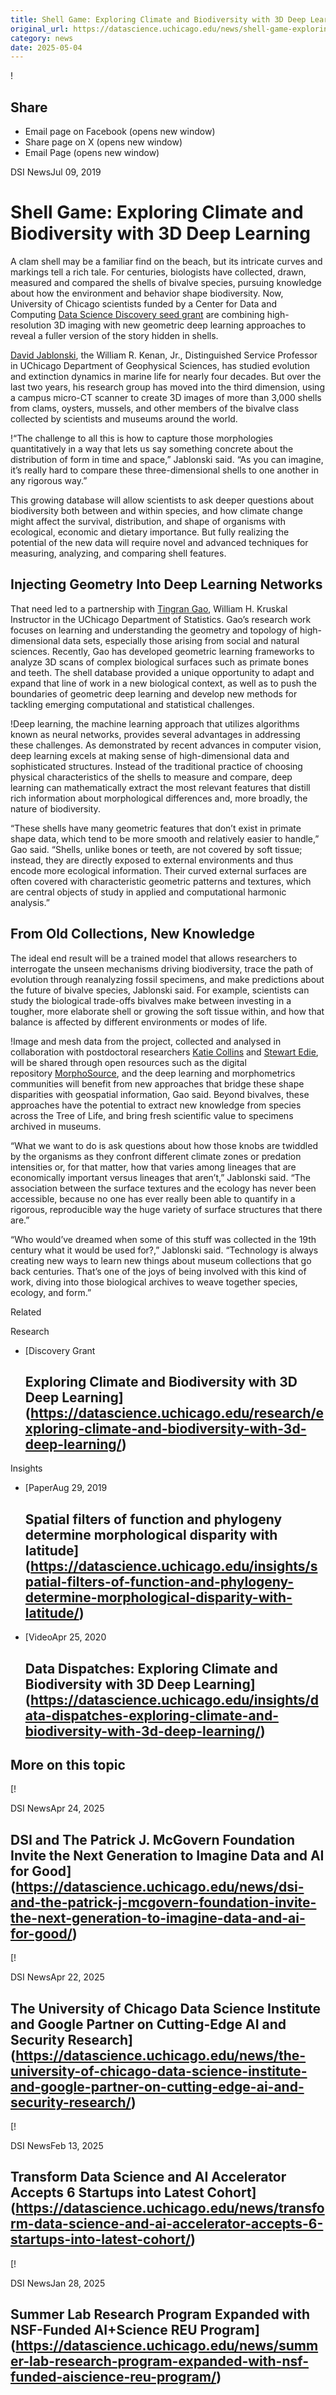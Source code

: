```yaml
---
title: Shell Game: Exploring Climate and Biodiversity with 3D Deep Learning – DSI
original_url: https://datascience.uchicago.edu/news/shell-game-exploring-climate-and-biodiversity-with-3d-deep-learning
category: news
date: 2025-05-04
---
```


!

## Share

* Email page on Facebook (opens new window)
* Share page on X (opens new window)
* Email Page (opens new window)

<!-- Table-like structure detected -->

DSI NewsJul 09, 2019

# Shell Game: Exploring Climate and Biodiversity with 3D Deep Learning

A clam shell may be a familiar find on the beach, but its intricate curves and markings tell a rich tale. For centuries, biologists have collected, drawn, measured and compared the shells of bivalve species, pursuing knowledge about how the environment and behavior shape biodiversity. Now, University of Chicago scientists funded by a Center for Data and Computing [Data Science Discovery seed grant](/2019/04/10/cdac-announces-inaugural-cohort-of-data-science-discovery-projects/) are combining high-resolution 3D imaging with new geometric deep learning approaches to reveal a fuller version of the story hidden in shells.

[David Jablonski](https://geosci.uchicago.edu/people/david-jablonski/), the William R. Kenan, Jr., Distinguished Service Professor in UChicago Department of Geophysical Sciences, has studied evolution and extinction dynamics in marine life for nearly four decades. But over the last two years, his research group has moved into the third dimension, using a campus micro-CT scanner to create 3D images of more than 3,000 shells from clams, oysters, mussels, and other members of the bivalve class collected by scientists and museums around the world.

!“The challenge to all this is how to capture those morphologies quantitatively in a way that lets us say something concrete about the distribution of form in time and space,” Jablonski said. “As you can imagine, it’s really hard to compare these three-dimensional shells to one another in any rigorous way.”

This growing database will allow scientists to ask deeper questions about biodiversity both between and within species, and how climate change might affect the survival, distribution, and shape of organisms with ecological, economic and dietary importance. But fully realizing the potential of the new data will require novel and advanced techniques for measuring, analyzing, and comparing shell features.

## **Injecting Geometry Into Deep Learning Networks**

That need led to a partnership with [Tingran Gao](https://gaotingran.com/), William H. Kruskal Instructor in the UChicago Department of Statistics. Gao’s research work focuses on learning and understanding the geometry and topology of high-dimensional data sets, especially those arising from social and natural sciences. Recently, Gao has developed geometric learning frameworks to analyze 3D scans of complex biological surfaces such as primate bones and teeth. The shell database provided a unique opportunity to adapt and expand that line of work in a new biological context, as well as to push the boundaries of geometric deep learning and develop new methods for tackling emerging computational and statistical challenges.

!Deep learning, the machine learning approach that utilizes algorithms known as neural networks, provides several advantages in addressing these challenges. As demonstrated by recent advances in computer vision, deep learning excels at making sense of high-dimensional data and sophisticated structures. Instead of the traditional practice of choosing physical characteristics of the shells to measure and compare, deep learning can mathematically extract the most relevant features that distill rich information about morphological differences and, more broadly, the nature of biodiversity.

“These shells have many geometric features that don’t exist in primate shape data, which tend to be more smooth and relatively easier to handle,” Gao said. “Shells, unlike bones or teeth, are not covered by soft tissue; instead, they are directly exposed to external environments and thus encode more ecological information. Their curved external surfaces are often covered with characteristic geometric patterns and textures, which are central objects of study in applied and computational harmonic analysis.”

## **From Old Collections, New Knowledge**

The ideal end result will be a trained model that allows researchers to interrogate the unseen mechanisms driving biodiversity, trace the path of evolution through reanalyzing fossil specimens, and make predictions about the future of bivalve species, Jablonski said. For example, scientists can study the biological trade-offs bivalves make between investing in a tougher, more elaborate shell or growing the soft tissue within, and how that balance is affected by different environments or modes of life.

!Image and mesh data from the project, collected and analysed in collaboration with postdoctoral researchers [Katie Collins](http://home.uchicago.edu/~kscollins/index.html) and [Stewart Edie](http://home.uchicago.edu/sedie/), will be shared through open resources such as the digital repository [MorphoSource](https://www.morphosource.org/About/home), and the deep learning and morphometrics communities will benefit from new approaches that bridge these shape disparities with geospatial information, Gao said. Beyond bivalves, these approaches have the potential to extract new knowledge from species across the Tree of Life, and bring fresh scientific value to specimens archived in museums.

“What we want to do is ask questions about how those knobs are twiddled by the organisms as they confront different climate zones or predation intensities or, for that matter, how that varies among lineages that are economically important versus lineages that aren’t,” Jablonski said. “The association between the surface textures and the ecology has never been accessible, because no one has ever really been able to quantify in a rigorous, reproducible way the huge variety of surface structures that there are.”

“Who would’ve dreamed when some of this stuff was collected in the 19th century what it would be used for?,” Jablonski said. “Technology is always creating new ways to learn new things about museum collections that go back centuries. That’s one of the joys of being involved with this kind of work, diving into those biological archives to weave together species, ecology, and form.”

Related

Research

* [Discovery Grant

  ## Exploring Climate and Biodiversity with 3D Deep Learning](https://datascience.uchicago.edu/research/exploring-climate-and-biodiversity-with-3d-deep-learning/)

Insights

* [PaperAug 29, 2019

  ## Spatial filters of function and phylogeny determine morphological disparity with latitude](https://datascience.uchicago.edu/insights/spatial-filters-of-function-and-phylogeny-determine-morphological-disparity-with-latitude/)
* [VideoApr 25, 2020

  ## Data Dispatches: Exploring Climate and Biodiversity with 3D Deep Learning](https://datascience.uchicago.edu/insights/data-dispatches-exploring-climate-and-biodiversity-with-3d-deep-learning/)

## More on this topic

[!

DSI NewsApr 24, 2025

## DSI and The Patrick J. McGovern Foundation Invite the Next Generation to Imagine Data and AI for Good](https://datascience.uchicago.edu/news/dsi-and-the-patrick-j-mcgovern-foundation-invite-the-next-generation-to-imagine-data-and-ai-for-good/)
[!

DSI NewsApr 22, 2025

## The University of Chicago Data Science Institute and Google Partner on Cutting-Edge AI and Security Research](https://datascience.uchicago.edu/news/the-university-of-chicago-data-science-institute-and-google-partner-on-cutting-edge-ai-and-security-research/)
[!

DSI NewsFeb 13, 2025

## Transform Data Science and AI Accelerator Accepts 6 Startups into Latest Cohort](https://datascience.uchicago.edu/news/transform-data-science-and-ai-accelerator-accepts-6-startups-into-latest-cohort/)
[!

DSI NewsJan 28, 2025

## Summer Lab Research Program Expanded with NSF-Funded AI+Science REU Program](https://datascience.uchicago.edu/news/summer-lab-research-program-expanded-with-nsf-funded-aiscience-reu-program/)